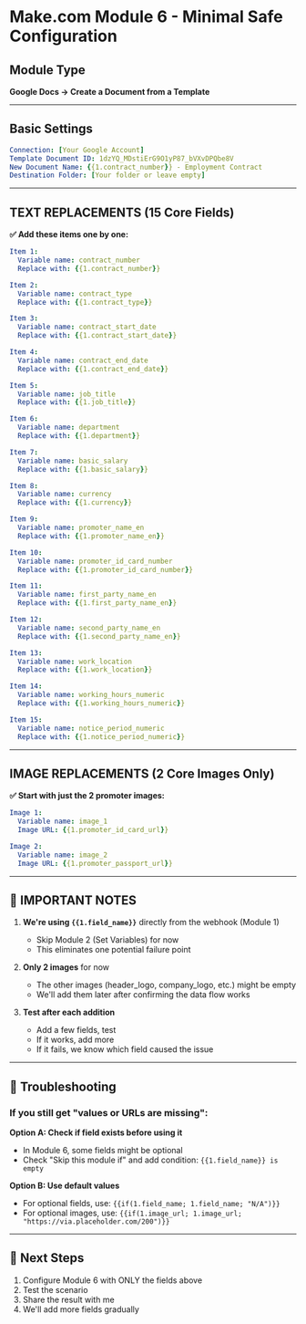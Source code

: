 # Make.com Module 6 - Minimal Safe Configuration

## Module Type
**Google Docs → Create a Document from a Template**

---

## Basic Settings

```yaml
Connection: [Your Google Account]
Template Document ID: 1dzYQ_MDstiErG9O1yP87_bVXvDPQbe8V
New Document Name: {{1.contract_number}} - Employment Contract
Destination Folder: [Your folder or leave empty]
```

---

## TEXT REPLACEMENTS (15 Core Fields)

**✅ Add these items one by one:**

```yaml
Item 1:
  Variable name: contract_number
  Replace with: {{1.contract_number}}

Item 2:
  Variable name: contract_type
  Replace with: {{1.contract_type}}

Item 3:
  Variable name: contract_start_date
  Replace with: {{1.contract_start_date}}

Item 4:
  Variable name: contract_end_date
  Replace with: {{1.contract_end_date}}

Item 5:
  Variable name: job_title
  Replace with: {{1.job_title}}

Item 6:
  Variable name: department
  Replace with: {{1.department}}

Item 7:
  Variable name: basic_salary
  Replace with: {{1.basic_salary}}

Item 8:
  Variable name: currency
  Replace with: {{1.currency}}

Item 9:
  Variable name: promoter_name_en
  Replace with: {{1.promoter_name_en}}

Item 10:
  Variable name: promoter_id_card_number
  Replace with: {{1.promoter_id_card_number}}

Item 11:
  Variable name: first_party_name_en
  Replace with: {{1.first_party_name_en}}

Item 12:
  Variable name: second_party_name_en
  Replace with: {{1.second_party_name_en}}

Item 13:
  Variable name: work_location
  Replace with: {{1.work_location}}

Item 14:
  Variable name: working_hours_numeric
  Replace with: {{1.working_hours_numeric}}

Item 15:
  Variable name: notice_period_numeric
  Replace with: {{1.notice_period_numeric}}
```

---

## IMAGE REPLACEMENTS (2 Core Images Only)

**✅ Start with just the 2 promoter images:**

```yaml
Image 1:
  Variable name: image_1
  Image URL: {{1.promoter_id_card_url}}

Image 2:
  Variable name: image_2
  Image URL: {{1.promoter_passport_url}}
```

---

## 🚨 IMPORTANT NOTES

1. **We're using `{{1.field_name}}`** directly from the webhook (Module 1)
   - Skip Module 2 (Set Variables) for now
   - This eliminates one potential failure point

2. **Only 2 images** for now
   - The other images (header_logo, company_logo, etc.) might be empty
   - We'll add them later after confirming the data flow works

3. **Test after each addition**
   - Add a few fields, test
   - If it works, add more
   - If it fails, we know which field caused the issue

---

## 🔧 Troubleshooting

### If you still get "values or URLs are missing":

**Option A: Check if field exists before using it**
- In Module 6, some fields might be optional
- Check "Skip this module if" and add condition: `{{1.field_name}} is empty`

**Option B: Use default values**
- For optional fields, use: `{{if(1.field_name; 1.field_name; "N/A")}}`
- For optional images, use: `{{if(1.image_url; 1.image_url; "https://via.placeholder.com/200")}}`

---

## 🎯 Next Steps

1. Configure Module 6 with ONLY the fields above
2. Test the scenario
3. Share the result with me
4. We'll add more fields gradually

